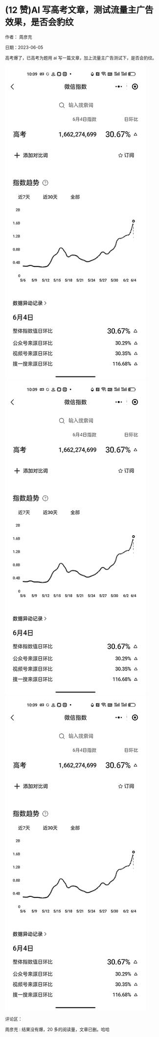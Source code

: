 
# (12 赞)AI 写高考文章，测试流量主广告效果，是否会豹纹

作者：  周彦充

日期：2023-06-05

高考爆了，已高考为题用 ai 写一篇文章，加上流量主广告测试下，是否会豹纹。

![](img/gaokao-xiangguan_0799.png)![](img/gaokao-xiangguan_0804.png)![](img/gaokao-xiangguan_0809.png)

评论区：

周彦充 : 结果没有爆，20 多的阅读量，文章已删。哈哈
